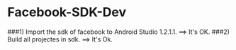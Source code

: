 # Facebook-SDK-Dev
###1) Import the sdk of facebook to Android Studio 1.2.1.1. ==> It's OK.
###2) Build all projectes in sdk. ==> It's Ok.

